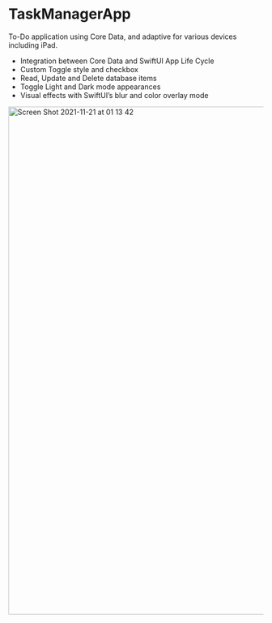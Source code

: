 # TaskManagerApp

To-Do application using Core Data, and adaptive for various devices including iPad.

- Integration between Core Data and SwiftUI App Life Cycle
- Custom Toggle style and checkbox
- Read, Update and Delete database items
- Toggle Light and Dark mode appearances
- Visual effects with SwiftUI’s blur and color overlay mode

<img width="1003" alt="Screen Shot 2021-11-21 at 01 13 42" src="https://user-images.githubusercontent.com/61043918/149515644-65dcb75f-3395-4c14-ba96-572c7c8b3ad4.png">
